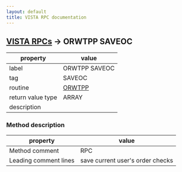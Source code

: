 ```yaml
---
layout: default
title: VISTA RPC documentation
---
```




## [VISTA RPCs](TableOfContent.md) &#8594; ORWTPP SAVEOC 

 property | value 
--- | --- 
 label | ORWTPP SAVEOC
 tag | SAVEOC
 routine | [ORWTPP](http://code.osehra.org/dox/Routine_ORWTPP_source.html)
 return value type | ARRAY
 description | 


### Method description

 property | value 
--- | --- 
 Method comment | RPC
 Leading comment lines | save current user's order checks